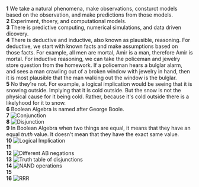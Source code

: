 **1** We take a natural phenomena, make observations, consturct models based on the observation, and make predictions from those models.  
**2** Experiment, thoery, and computational models.  
**3** There is predictive computing, numerical simulations, and data driven dicovery.   
**4** There is deductive and inductive, also known as plausible, reasoning. For deductive, we start with known facts and make assumptions based on those facts. For example, all men are mortal, Amir is a man, therefore Amir is mortal. 
For inductive reasoning, we can take the policeman and jewelry store question from the homework. If a policeman hears a bulglar alarm, and sees a man crawling out of a broken window with jewelry in hand,
then it is most plausible that the man walking out the window is the bulglar.  
**5** No they're not. For example, a logical implication would be seeing that it is snowing outside. Implying that it is cold outside. But the snow is not the physical 
cause for it being cold. Rather, because it's cold outside there is a likelyhood for it to snow.  
**6** Boolean Algebra is named after George Boole.   
**7** ![Conjunction](https://github.com/bbovee-19/IDS2024S/assets/157654765/2b4bdaba-8cc3-44ec-8118-12ad910aa040)    
**8** ![Disjunction](https://github.com/bbovee-19/IDS2024S/assets/157654765/17adf452-e4cc-4bb6-bf6a-5199488bd272)   
**9** In Boolean Algebra when two things are equal, it means that they have an equal *truth* value. It doesn't mean that they have the exact same value.   
**10** ![Logical Implication](https://github.com/bbovee-19/IDS2024S/assets/157654765/b988f5d5-9d05-4759-b2f9-dc5c3a098c38)   
**11**    
**12** ![Different AB negations](https://github.com/bbovee-19/IDS2024S/assets/157654765/c48f853c-2ff7-458a-9e83-c9da08c3bd78)    
**13** ![Truth table of disjunctions](https://github.com/bbovee-19/IDS2024S/assets/157654765/cbb9a2cb-02b3-490a-aada-80de1eb7737f)   
**14** ![NAND operations](https://github.com/bbovee-19/IDS2024S/assets/157654765/9ec4438b-d1ac-4ac9-a56f-8242d1a9acc7)   
**15**    
**16** ![RRR](https://github.com/bbovee-19/IDS2024S/assets/157654765/28e52a2c-3766-4893-be00-c2431f8827f7)
